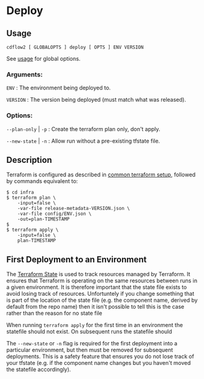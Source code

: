 # Deploy

## Usage

`cdflow2 [ GLOBALOPTS ] deploy [ OPTS ] ENV VERSION`

See [usage](./usage) for global options.

### Arguments:

`ENV`
: The environment being deployed to.

`VERSION`
: The version being deployed (must match what was released).

### Options:

`--plan-only` | `-p`
: Create the terraform plan only, don't apply.

`--new-state` | `-n`
: Allow run without a pre-existing tfstate file.

## Description

Terraform is configured as described in [common terraform setup](../common-terraform-setup), followed by commands
equivalent to:

```shell-session
$ cd infra
$ terraform plan \
    -input=false \
    -var-file release-metadata-VERSION.json \
    -var-file config/ENV.json \
    -out=plan-TIMESTAMP
$ 
$ terraform apply \
    -input=false \
    plan-TIMESTAMP
```

## First Deployment to an Environment

The [Terraform State](https://www.terraform.io/docs/language/state/index.html) is used to track
resources managed by Terraform. It ensures that Terraform is operating on the same resources between
runs in a given environment. It is therefore important that the state file exists to avoid losing
track of resources. Unfortuntely if you change something that is part of the location of the state
file (e.g. the component name, derived by default from the repo name) then it isn't possible to tell
this is the case rather than the reason for no state file 

When running `terraform apply` for the first time in an environment
 the statefile should not exist. On
subsequent runs the statefile should

The `--new-state` or `-n` flag is required for the first deployment into a particular
environment, but then must be removed for subsequent deployments. This is a safety
feature that ensures you do not lose track of your tfstate (e.g. if the component name
changes but you haven't moved the statefile accordingly).